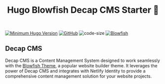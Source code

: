 <h1 align="center">Hugo Blowfish Decap CMS Starter 🚀</h1>
<br>

[![Minimum Hugo Version](https://img.shields.io/static/v1?label=min-HUGO-version&message=0.87.0&color=blue&logo=hugo)](https://github.com/gohugoio/hugo/releases/tag/v0.87.0)
[![GitHub](https://img.shields.io/github/license/Armoghan-ul-Mohmin/Hugo-Blowfish-Decap-CMS-Module)](https://github.com/Armoghan-ul-Mohmin/Hugo-Blowfish-Decap-CMS-Module/blob/main/LICENSE)
![code-size](https://img.shields.io/github/languages/code-size/Armoghan-ul-Mohmin/Hugo-Blowfish-Decap-CMS-Module)
[![Blowfish](https://img.shields.io/badge/Hugo--Themes-@Blowfish-blue)](https://themes.gohugo.io/themes/blowfish/)

## Decap CMS

Decap CMS is a Content Management System designed to work seamlessly with the [Blowfish Theme](https://github.com/nunocoracao/blowfish), a popular website builder theme. It leverages the power of Decap CMS and integrates with Netlify Identity to provide a comprehensive content management solution for your website projects.